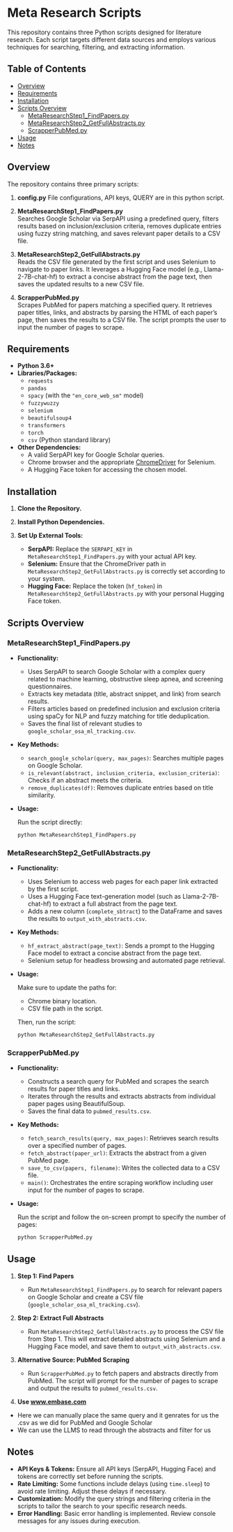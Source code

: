 # Meta Research Scripts

This repository contains three Python scripts designed for literature research. Each script targets different data sources and employs various techniques for searching, filtering, and extracting information.

## Table of Contents

- [Overview](#overview)
- [Requirements](#requirements)
- [Installation](#installation)
- [Scripts Overview](#scripts-overview)
  - [MetaResearchStep1_FindPapers.py](#metaresearchstep1_findpaperspy)
  - [MetaResearchStep2_GetFullAbstracts.py](#metaresearchstep2_getfullabstractspy)
  - [ScrapperPubMed.py](#scrapperpubmedpy)
- [Usage](#usage)
- [Notes](#notes)

## Overview

The repository contains three primary scripts:


1. **config.py**
   File configurations, API keys, QUERY are in this python script.

2. **MetaResearchStep1_FindPapers.py**  
   Searches Google Scholar via SerpAPI using a predefined query, filters results based on inclusion/exclusion criteria, removes duplicate entries using fuzzy string matching, and saves relevant paper details to a CSV file.

3. **MetaResearchStep2_GetFullAbstracts.py**  
   Reads the CSV file generated by the first script and uses Selenium to navigate to paper links. It leverages a Hugging Face model (e.g., Llama-2-7B-chat-hf) to extract a concise abstract from the page text, then saves the updated results to a new CSV file.

4. **ScrapperPubMed.py**  
   Scrapes PubMed for papers matching a specified query. It retrieves paper titles, links, and abstracts by parsing the HTML of each paper’s page, then saves the results to a CSV file. The script prompts the user to input the number of pages to scrape.

## Requirements

- **Python 3.6+**
- **Libraries/Packages:**
  - `requests`
  - `pandas`
  - `spacy` (with the `"en_core_web_sm"` model)
  - `fuzzywuzzy`
  - `selenium`
  - `beautifulsoup4`
  - `transformers`
  - `torch`
  - `csv` (Python standard library)
- **Other Dependencies:**
  - A valid SerpAPI key for Google Scholar queries.
  - Chrome browser and the appropriate [ChromeDriver](https://sites.google.com/a/chromium.org/chromedriver/) for Selenium.
  - A Hugging Face token for accessing the chosen model.

## Installation

1. **Clone the Repository.**
2. **Install Python Dependencies.**
3. **Set Up External Tools:**

   - **SerpAPI:** Replace the `SERPAPI_KEY` in `MetaResearchStep1_FindPapers.py` with your actual API key.
   - **Selenium:** Ensure that the ChromeDriver path in `MetaResearchStep2_GetFullAbstracts.py` is correctly set according to your system.
   - **Hugging Face:** Replace the token (`hf_token`) in `MetaResearchStep2_GetFullAbstracts.py` with your personal Hugging Face token.

## Scripts Overview

### MetaResearchStep1_FindPapers.py

- **Functionality:**
  - Uses SerpAPI to search Google Scholar with a complex query related to machine learning, obstructive sleep apnea, and screening questionnaires.
  - Extracts key metadata (title, abstract snippet, and link) from search results.
  - Filters articles based on predefined inclusion and exclusion criteria using spaCy for NLP and fuzzy matching for title deduplication.
  - Saves the final list of relevant studies to `google_scholar_osa_ml_tracking.csv`.

- **Key Methods:**
  - `search_google_scholar(query, max_pages)`: Searches multiple pages on Google Scholar.
  - `is_relevant(abstract, inclusion_criteria, exclusion_criteria)`: Checks if an abstract meets the criteria.
  - `remove_duplicates(df)`: Removes duplicate entries based on title similarity.

- **Usage:**

  Run the script directly:

  ```bash
  python MetaResearchStep1_FindPapers.py
  ```

### MetaResearchStep2_GetFullAbstracts.py

- **Functionality:**
  - Uses Selenium to access web pages for each paper link extracted by the first script.
  - Uses a Hugging Face text-generation model (such as Llama-2-7B-chat-hf) to extract a full abstract from the page text.
  - Adds a new column (`complete_sbtract`) to the DataFrame and saves the results to `output_with_abstracts.csv`.

- **Key Methods:**
  - `hf_extract_abstract(page_text)`: Sends a prompt to the Hugging Face model to extract a concise abstract from the page text.
  - Selenium setup for headless browsing and automated page retrieval.

- **Usage:**

  Make sure to update the paths for:
  - Chrome binary location.
  - CSV file path in the script.
  
  Then, run the script:

  ```bash
  python MetaResearchStep2_GetFullAbstracts.py
  ```

### ScrapperPubMed.py

- **Functionality:**
  - Constructs a search query for PubMed and scrapes the search results for paper titles and links.
  - Iterates through the results and extracts abstracts from individual paper pages using BeautifulSoup.
  - Saves the final data to `pubmed_results.csv`.

- **Key Methods:**
  - `fetch_search_results(query, max_pages)`: Retrieves search results over a specified number of pages.
  - `fetch_abstract(paper_url)`: Extracts the abstract from a given PubMed page.
  - `save_to_csv(papers, filename)`: Writes the collected data to a CSV file.
  - `main()`: Orchestrates the entire scraping workflow including user input for the number of pages to scrape.

- **Usage:**

  Run the script and follow the on-screen prompt to specify the number of pages:

  ```bash
  python ScrapperPubMed.py
  ```

## Usage

1. **Step 1: Find Papers**
   - Run `MetaResearchStep1_FindPapers.py` to search for relevant papers on Google Scholar and create a CSV file (`google_scholar_osa_ml_tracking.csv`).

2. **Step 2: Extract Full Abstracts**
   - Run `MetaResearchStep2_GetFullAbstracts.py` to process the CSV file from Step 1. This will extract detailed abstracts using Selenium and a Hugging Face model, and save them to `output_with_abstracts.csv`.

3. **Alternative Source: PubMed Scraping**
   - Run `ScrapperPubMed.py` to fetch papers and abstracts directly from PubMed. The script will prompt for the number of pages to scrape and output the results to `pubmed_results.csv`.

4. **Use www.embase.com**
  - Here we can manually place the same query and it genrates for us the .csv as we did for PubMed and Google Scholar 
  - We can use the LLMS to read through the abstracts and filter for us
## Notes

- **API Keys & Tokens:** Ensure all API keys (SerpAPI, Hugging Face) and tokens are correctly set before running the scripts.
- **Rate Limiting:** Some functions include delays (using `time.sleep`) to avoid rate limiting. Adjust these delays if necessary.
- **Customization:** Modify the query strings and filtering criteria in the scripts to tailor the search to your specific research needs.
- **Error Handling:** Basic error handling is implemented. Review console messages for any issues during execution.
